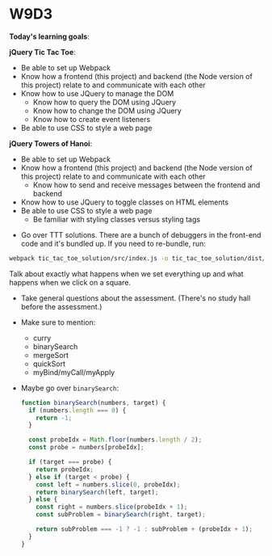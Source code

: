 # W9D3 
**Today's learning goals**:

**jQuery Tic Tac Toe**:
* Be able to set up Webpack
* Know how a frontend (this project) and backend (the Node version of this project) relate to and communicate with each other
* Know how to use JQuery to manage the DOM
  * Know how to query the DOM using JQuery
  * Know how to change the DOM using JQuery
  * Know how to create event listeners
* Be able to use CSS to style a web page

**jQuery Towers of Hanoi**:
* Be able to set up Webpack
* Know how a frontend (this project) and backend (the Node version of this project) relate to and communicate with each other
  * Know how to send and receive messages between the frontend and backend
* Know how to use JQuery to toggle classes on HTML elements
* Be able to use CSS to style a web page
  * Be familiar with styling classes versus styling tags

- Go over TTT solutions. There are a bunch of debuggers in the front-end code and it's bundled up. If you need to re-bundle, run:

```bash
webpack tic_tac_toe_solution/src/index.js -o tic_tac_toe_solution/dist/main.js
```

  Talk about exactly what happens when we set everything up and what happens when we click on a square.

- Take general questions about the assessment. (There's no study hall before the assessment.)
- Make sure to mention:
    - curry
    - binarySearch
    - mergeSort
    - quickSort
    - myBind/myCall/myApply

- Maybe go over `binarySearch`:

  ```js
  function binarySearch(numbers, target) {
    if (numbers.length === 0) {
      return -1;
    }

    const probeIdx = Math.floor(numbers.length / 2);
    const probe = numbers[probeIdx];

    if (target === probe) {
      return probeIdx;
    } else if (target < probe) {
      const left = numbers.slice(0, probeIdx);
      return binarySearch(left, target);
    } else {
      const right = numbers.slice(probeIdx + 1);
      const subProblem = binarySearch(right, target);

      return subProblem === -1 ? -1 : subProblem + (probeIdx + 1);
    }
  }
  ```